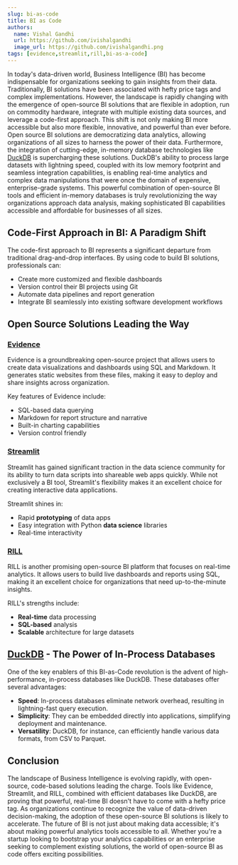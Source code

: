```yaml
---
slug: bi-as-code
title: BI as Code
authors:
  name: Vishal Gandhi
  url: https://github.com/ivishalgandhi
  image_url: https://github.com/ivishalgandhi.png
tags: [evidence,streamlit,rill,bi-as-a-code]
---
```


In today's data-driven world, Business Intelligence (BI) has become indispensable for organizations seeking to gain insights from their data. Traditionally, BI solutions have been associated with hefty price tags and complex implementations. However, the landscape is rapidly changing with the emergence of open-source BI solutions that are flexible in adoption, run on commodity hardware, integrate with multiple existing data sources, and leverage a code-first approach. This shift is not only making BI more accessible but also more flexible, innovative, and powerful than ever before. Open source BI solutions are democratizing data analytics, allowing organizations of all sizes to harness the power of their data. Furthermore, the integration of cutting-edge, in-memory database technologies like [DuckDB](https://duckdb.org) is supercharging these solutions. DuckDB's ability to process large datasets with lightning speed, coupled with its low memory footprint and seamless integration capabilities, is enabling real-time analytics and complex data manipulations that were once the domain of expensive, enterprise-grade systems. This powerful combination of open-source BI tools and efficient in-memory databases is truly revolutionizing the way organizations approach data analysis, making sophisticated BI capabilities accessible and affordable for businesses of all sizes.

<!--truncate-->

## Code-First Approach in BI: A Paradigm Shift

The code-first approach to BI represents a significant departure from traditional drag-and-drop interfaces. By using code to build BI solutions, professionals can:

* Create more customized and flexible dashboards
* Version control their BI projects using Git
* Automate data pipelines and report generation
* Integrate BI seamlessly into existing software development workflows

## Open Source Solutions Leading the Way

### [Evidence](https://evidence.dev/)

Evidence is a groundbreaking open-source project that allows users to create data visualizations and dashboards using SQL and Markdown. It generates static websites from these files, making it easy to deploy and share insights across organization.

Key features of Evidence include:
- SQL-based data querying
- Markdown for report structure and narrative
- Built-in charting capabilities
- Version control friendly

### [Streamlit](https://streamlit.io/)

Streamlit has gained significant traction in the data science community for its ability to turn data scripts into shareable web apps quickly. While not exclusively a BI tool, Streamlit's flexibility makes it an excellent choice for creating interactive data applications.

Streamlit shines in:
- Rapid **prototyping** of data apps
- Easy integration with Python **data science** libraries
- Real-time interactivity

### [RILL](https://rilldata.com/)

RILL is another promising open-source BI platform that focuses on real-time analytics. It allows users to build live dashboards and reports using SQL, making it an excellent choice for organizations that need up-to-the-minute insights.

RILL's strengths include:
- **Real-time** data processing
- **SQL-based** analysis
- **Scalable** architecture for large datasets

## [DuckDB](https://duckdb.org/) - The Power of In-Process Databases

One of the key enablers of this BI-as-Code revolution is the advent of high-performance, in-process databases like DuckDB. These databases offer several advantages:

- **Speed**: In-process databases eliminate network overhead, resulting in lightning-fast query execution.
- **Simplicity**: They can be embedded directly into applications, simplifying deployment and maintenance.
- **Versatility**: DuckDB, for instance, can efficiently handle various data formats, from CSV to Parquet.

## Conclusion

The landscape of Business Intelligence is evolving rapidly, with open-source, code-based solutions leading the charge. Tools like Evidence, Streamlit, and RILL, combined with efficient databases like DuckDB, are proving that powerful, real-time BI doesn't have to come with a hefty price tag. As organizations continue to recognize the value of data-driven decision-making, the adoption of these open-source BI solutions is likely to accelerate. The future of BI is not just about making data accessible; it's about making powerful analytics tools accessible to all. Whether you're a startup looking to bootstrap your analytics capabilities or an enterprise seeking to complement existing solutions, the world of open-source BI as code offers exciting possibilities.